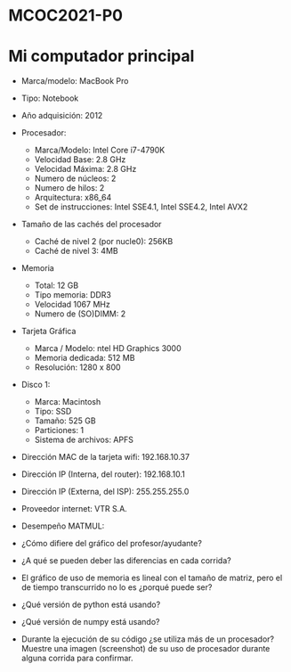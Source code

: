 # MCOC2021-P0

# Mi computador principal

* Marca/modelo: MacBook Pro
* Tipo: Notebook
* Año adquisición: 2012
* Procesador:
  * Marca/Modelo: Intel Core i7-4790K
  * Velocidad Base: 2.8 GHz
  * Velocidad Máxima: 2.8 GHz
  * Numero de núcleos: 2 
  * Numero de hilos: 2
  * Arquitectura: x86_64
  * Set de instrucciones: Intel SSE4.1, Intel SSE4.2, Intel AVX2
* Tamaño de las cachés del procesador
  * Caché de nivel 2 (por nucle0): 256KB
  * Caché de nivel 3: 4MB
* Memoria 
  * Total: 12 GB
  * Tipo memoria: DDR3
  * Velocidad 1067 MHz
  * Numero de (SO)DIMM: 2
* Tarjeta Gráfica
  * Marca / Modelo: ntel HD Graphics 3000
  * Memoria dedicada: 512 MB
  * Resolución: 1280 x 800
* Disco 1: 
  * Marca: Macintosh
  * Tipo: SSD
  * Tamaño: 525 GB
  * Particiones: 1
  * Sistema de archivos: APFS
  
* Dirección MAC de la tarjeta wifi:  192.168.10.37
* Dirección IP (Interna, del router): 192.168.10.1
* Dirección IP (Externa, del ISP): 255.255.255.0
* Proveedor internet: VTR S.A.


* Desempeño MATMUL:





* ¿Cómo difiere del gráfico del profesor/ayudante?


* ¿A qué se pueden deber las diferencias en cada corrida?


* El gráfico de uso de memoria es lineal con el tamaño de matriz, pero el de tiempo transcurrido no lo es ¿porqué puede ser?
* ¿Qué versión de python está usando?


* ¿Qué versión de numpy está usando?


* Durante la ejecución de su código ¿se utiliza más de un procesador? Muestre una imagen (screenshot) de su uso de procesador durante alguna corrida para confirmar. 




